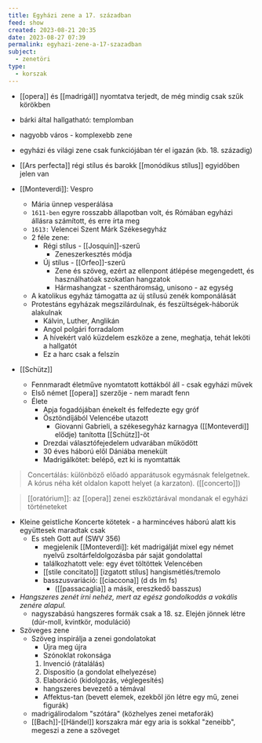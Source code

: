 ```yaml
---
title: Egyházi zene a 17. században
feed: show
created: 2023-08-21 20:35
date: 2023-08-27 07:39
permalink: egyhazi-zene-a-17-szazadban
subject:
  - zenetöri
type:
  - korszak
---
```


-   [[opera]] és [[madrigál]] nyomtatva terjedt, de még mindig csak szűk körökben
-   bárki által hallgatható: templomban
-   nagyobb város - komplexebb zene
-   egyházi és világi zene csak funkciójában tér el igazán (kb. 18. századig)
-   [[Ars perfecta]] régi stílus és barokk [[monódikus stílus]] egyidőben jelen van

-   [[Monteverdi]]: Vespro
    -   Mária ünnep vesperálása
    -   `1611-ben` egyre rosszabb állapotban volt, és Rómában egyházi állásra számított, és erre írta meg
    -   `1613:` Velencei Szent Márk Székesegyház
    -   2 féle zene:
        -   Régi stílus - [[Josquin]]-szerű
            -   Zeneszerkesztés módja
        -   Új stílus - [[Orfeo]]-szerű
            -   Zene és szöveg, ezért az ellenpont átlépése megengedett, és használhatóak szokatlan hangzatok
            -   Hármashangzat - szentháromság, unisono - az egység
    -   A katolikus egyház támogatta az új stílusú zenék komponálását
    -   Protestáns egyházak megszilárdulnak, és feszültségek-háborúk alakulnak
        -   Kálvin, Luther, Anglikán
        -   Angol polgári forradalom
        -   A hívekért való küzdelem eszköze a zene, meghatja, tehát leköti a hallgatót
        -   Ez a harc csak a felszín
-   [[Schütz]]
    -   Fennmaradt életműve nyomtatott kottákból áll - csak egyházi művek
    -   Első német [[opera]] szerzője - nem maradt fenn
    -   Élete
        -   Apja fogadójában énekelt és felfedezte egy gróf
        -   Ösztöndíjából Velencébe utazott
            -   Giovanni Gabrieli, a székesegyház karnagya ([[Monteverdi]] elődje) tanította [[Schütz]]-öt
        -   Drezdai választófejedelem udvarában működött
        -   30 éves háború elől Dániába menekült
        -   Madrigálkötet: belépő, ezt ki is nyomtatták

> Concertálás: különböző előadó apparátusok egymásnak felelgetnek. A kórus néha két oldalon kapott helyet (a karzaton). ([[concerto]])

> [[oratórium]]: az [[opera]] zenei eszköztárával mondanak el egyházi történeteket

-   Kleine geistliche Koncerte kötetek - a harmincéves háború alatt kis együttesek maradtak csak
	-   Es steh Gott auf (SWV 356)
		-   megjelenik [[Monteverdi]]: két madrigálját mixel egy német nyelvű zsoltárfeldolgozásba pár saját gondolattal
		-   találkozhatott vele: egy évet töltöttek Velencében
		-   [[stile concitato]] [izgatott stílus] hangismétlés/tremolo
		-   basszusvariáció: [[ciaccona]] (d ds lm fs)
			-   ([[passacaglia]] a másik, ereszkedő basszus)
-   *Hangszeres zenét írni nehéz, mert az egész gondolkodás a vokális zenére alapul.*
	-   nagyszabású hangszeres formák csak a 18. sz. Elején jönnek létre (dúr-moll, kvintkör, moduláció)
-   Szöveges zene
	-   Szöveg inspirálja a zenei gondolatokat
		-   Újra meg újra
		-   Szónoklat rokonsága
		1.  Invenció (rátalálás)
		2.  Dispositio (a gondolat elhelyezése)
		3.  Elaboráció (kidolgozás, véglegesítés)
		-   hangszeres bevezető a témával
		-   Affektus-tan (bevett elemek, ezekből jön létre egy mű, zenei figurák)
	-   madrigálirodalom "szótára" (közhelyes zenei metaforák)
	-   [[Bach]]-[[Händel]] korszakra már egy aria is sokkal "zeneibb", megeszi a zene a szöveget